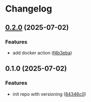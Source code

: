 # Changelog

## [0.2.0](https://github.com/mcankudis/cicd-example/compare/0.1.0...0.2.0) (2025-07-02)

### Features

* add docker action ([f4b3eba](https://github.com/mcankudis/cicd-example/commit/f4b3ebab1bc8ae942b6da351fbba57a305bdd2ed))

## 0.1.0 (2025-07-02)

### Features

* init repo with versioning ([84346c0](https://github.com/mcankudis/cicd-example/commit/84346c03d62c8392a6d86b774eb1ee75dadb9798))
